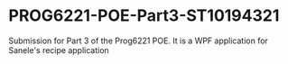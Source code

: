 # PROG6221-POE-Part3-ST10194321
 Submission for Part 3 of the Prog6221 POE. It is a WPF application for Sanele's recipe application
